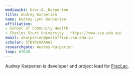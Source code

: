 ```yaml
---
mediawiki: User:A._Karperien
title: Audrey Karperien
name: Audrey Lynn Karperien
affiliation:
- School of Community Health
- Charles Sturt University | https://www.csu.edu.au/
email: akarperien@postoffice.csu.edu.au
scholar: 5fBYRc0AAAAJ
researchgate: Audrey-Karperien
loop: 67628
---
```


Audrey Karperien is developer and project lead for
[FracLac](https://imagej.net/ij/plugins/fraclac/fraclac.html).

